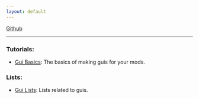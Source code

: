 ```yaml
---
layout: default
---
```


[Github](https://github.com/Fagiano0/Scrap-Mechanic-Modding-Tutorials)
<hr/>

### Tutorials:  
- [Gui Basics](Tutorials/Gui-Basics.md): The basics of making guis for your mods.  

### Lists:  
- [Gui Lists](Lists/Gui-Lists.md): Lists related to guis.  

<br/><br/><br/><br/><br/>